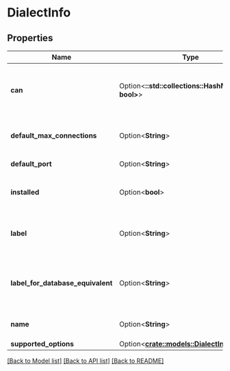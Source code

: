 # DialectInfo

## Properties

Name | Type | Description | Notes
------------ | ------------- | ------------- | -------------
**can** | Option<**::std::collections::HashMap<String, bool>**> | Operations the current user is able to perform on this object | [optional][readonly]
**default_max_connections** | Option<**String**> | Default number max connections | [optional][readonly]
**default_port** | Option<**String**> | Default port number | [optional][readonly]
**installed** | Option<**bool**> | Is the supporting driver installed | [optional][readonly]
**label** | Option<**String**> | The human-readable label of the connection | [optional][readonly]
**label_for_database_equivalent** | Option<**String**> | What the dialect calls the equivalent of a normal SQL table | [optional][readonly]
**name** | Option<**String**> | The name of the dialect | [optional][readonly]
**supported_options** | Option<[**crate::models::DialectInfoOptions**](DialectInfoOptions.md)> |  | [optional]

[[Back to Model list]](../README.md#documentation-for-models) [[Back to API list]](../README.md#documentation-for-api-endpoints) [[Back to README]](../README.md)


